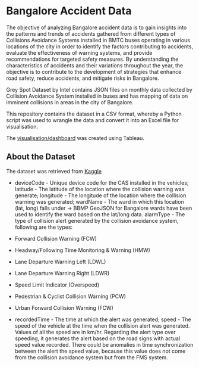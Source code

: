 # Bangalore Accident Data

The objective of analyzing Bangalore accident data is to gain insights into the patterns and trends of accidents gathered from different types of Collisions Avoidance Systems installed in BMTC buses operating in various locations of the city in order to identify the factors contributing to accidents, evaluate the effectiveness of warning systems, and provide recommendations for targeted safety measures. By understanding the characteristics of accidents and their variations throughout the year, the objective is to contribute to the development of strategies that enhance road safety, reduce accidents, and mitigate risks in Bangalore.

Grey Spot Dataset by Intel contains JSON files on monthly data collected by Collision Avoidance System installed in buses and has mapping of data on imminent collisions in areas in the city of Bangalore.

This repository contains the dataset in a CSV format, whereby a Python script was used to wrangle the data and convert it into an Excel file for visualisation.

The [visualisation/dashboard](https://public.tableau.com/app/profile/yasir.savanur/viz/BangaloreAccidentsGeoSpatialAnalysis/ColisionHotspotsDashboard) was created using Tableau.

## About the Dataset

The dataset was retrieved from [Kaggle](https://www.kaggle.com/datasets/apoorvwatsky/bangalore-accident-data?search=bangalore+cas)

- deviceCode - Unique device code for the CAS installed in the vehicles; latitude - The latitude of the location where the collision warning was generate; longitude - The longitude of the location where the collision warning was generated; wardName - The ward in which this location (lat, long) falls under -> BBMP GeoJSON for Bangalore wards have been used to identify the ward based on the lat/long data. alarmType - The type of collision alert generated by the collision avoidance system, following are the types:

- Forward Collision Warning (FCW)

- Headway/Following Time Monitoring & Warning (HMW)

- Lane Departure Warning Left (LDWL)

- Lane Departure Warning Right (LDWR)

- Speed Limit Indicator (Overspeed)

- Pedestrian & Cyclist Collision Warning (PCW)

- Urban Forward Collision Warning (FCW)

- recordedTime - The time at which the alert was generated; speed - The speed of the vehicle at the time when the collision alert was generated. Values of all the speed are in km/hr. Regarding the alert type over speeding, it generates the alert based on the road signs with actual speed value recorded. There could be anomalies in time synchronization between the alert the speed value, because this value does not come from the collision avoidance system but from the FMS system.
